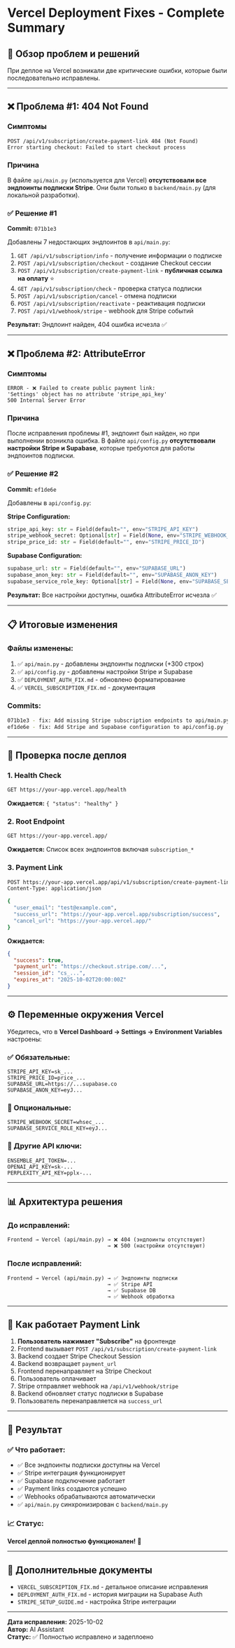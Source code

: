 # Vercel Deployment Fixes - Complete Summary

## 🎯 Обзор проблем и решений

При деплое на Vercel возникали две критические ошибки, которые были последовательно исправлены.

---

## ❌ Проблема #1: 404 Not Found

### Симптомы

```
POST /api/v1/subscription/create-payment-link 404 (Not Found)
Error starting checkout: Failed to start checkout process
```

### Причина

В файле `api/main.py` (используется для Vercel) **отсутствовали все эндпоинты подписки Stripe**. Они были только в `backend/main.py` (для локальной разработки).

### ✅ Решение #1

**Commit:** `071b1e3`

Добавлены 7 недостающих эндпоинтов в `api/main.py`:

1. `GET /api/v1/subscription/info` - получение информации о подписке
2. `POST /api/v1/subscription/checkout` - создание Checkout сессии
3. `POST /api/v1/subscription/create-payment-link` - **публичная ссылка на оплату** ⭐
4. `GET /api/v1/subscription/check` - проверка статуса подписки
5. `POST /api/v1/subscription/cancel` - отмена подписки
6. `POST /api/v1/subscription/reactivate` - реактивация подписки
7. `POST /api/v1/webhook/stripe` - webhook для Stripe событий

**Результат:** Эндпоинт найден, 404 ошибка исчезла ✅

---

## ❌ Проблема #2: AttributeError

### Симптомы

```
ERROR - ❌ Failed to create public payment link:
'Settings' object has no attribute 'stripe_api_key'
500 Internal Server Error
```

### Причина

После исправления проблемы #1, эндпоинт был найден, но при выполнении возникла ошибка. В файле `api/config.py` **отсутствовали настройки Stripe и Supabase**, которые требуются для работы эндпоинтов подписки.

### ✅ Решение #2

**Commit:** `ef1de6e`

Добавлены в `api/config.py`:

**Stripe Configuration:**

```python
stripe_api_key: str = Field(default="", env="STRIPE_API_KEY")
stripe_webhook_secret: Optional[str] = Field(None, env="STRIPE_WEBHOOK_SECRET")
stripe_price_id: str = Field(default="", env="STRIPE_PRICE_ID")
```

**Supabase Configuration:**

```python
supabase_url: str = Field(default="", env="SUPABASE_URL")
supabase_anon_key: str = Field(default="", env="SUPABASE_ANON_KEY")
supabase_service_role_key: Optional[str] = Field(None, env="SUPABASE_SERVICE_ROLE_KEY")
```

**Результат:** Все настройки доступны, ошибка AttributeError исчезла ✅

---

## 📋 Итоговые изменения

### Файлы изменены:

1. ✅ `api/main.py` - добавлены эндпоинты подписки (+300 строк)
2. ✅ `api/config.py` - добавлены настройки Stripe и Supabase
3. ✅ `DEPLOYMENT_AUTH_FIX.md` - обновлено форматирование
4. ✅ `VERCEL_SUBSCRIPTION_FIX.md` - документация

### Commits:

```bash
071b1e3 - fix: Add missing Stripe subscription endpoints to api/main.py
ef1de6e - fix: Add Stripe and Supabase configuration to api/config.py
```

---

## 🚀 Проверка после деплоя

### 1. Health Check

```bash
GET https://your-app.vercel.app/health
```

**Ожидается:** `{ "status": "healthy" }`

### 2. Root Endpoint

```bash
GET https://your-app.vercel.app/
```

**Ожидается:** Список всех эндпоинтов включая `subscription_*`

### 3. Payment Link

```bash
POST https://your-app.vercel.app/api/v1/subscription/create-payment-link
Content-Type: application/json

{
  "user_email": "test@example.com",
  "success_url": "https://your-app.vercel.app/subscription/success",
  "cancel_url": "https://your-app.vercel.app/"
}
```

**Ожидается:**

```json
{
  "success": true,
  "payment_url": "https://checkout.stripe.com/...",
  "session_id": "cs_...",
  "expires_at": "2025-10-02T20:00:00Z"
}
```

---

## ⚙️ Переменные окружения Vercel

Убедитесь, что в **Vercel Dashboard → Settings → Environment Variables** настроены:

### ✅ Обязательные:

```env
STRIPE_API_KEY=sk_...
STRIPE_PRICE_ID=price_...
SUPABASE_URL=https://...supabase.co
SUPABASE_ANON_KEY=eyJ...
```

### 📝 Опциональные:

```env
STRIPE_WEBHOOK_SECRET=whsec_...
SUPABASE_SERVICE_ROLE_KEY=eyJ...
```

### 🔑 Другие API ключи:

```env
ENSEMBLE_API_TOKEN=...
OPENAI_API_KEY=sk-...
PERPLEXITY_API_KEY=pplx-...
```

---

## 📊 Архитектура решения

### До исправлений:

```
Frontend → Vercel (api/main.py) → ❌ 404 (эндпоинты отсутствуют)
                                → ❌ 500 (настройки отсутствуют)
```

### После исправлений:

```
Frontend → Vercel (api/main.py) → ✅ Эндпоинты подписки
                                → ✅ Stripe API
                                → ✅ Supabase DB
                                → ✅ Webhook обработка
```

---

## 🔐 Как работает Payment Link

1. **Пользователь нажимает "Subscribe"** на фронтенде
2. Frontend вызывает `POST /api/v1/subscription/create-payment-link`
3. Backend создает Stripe Checkout Session
4. Backend возвращает `payment_url`
5. Frontend перенаправляет на Stripe Checkout
6. Пользователь оплачивает
7. Stripe отправляет webhook на `/api/v1/webhook/stripe`
8. Backend обновляет статус подписки в Supabase
9. Пользователь перенаправляется на `success_url`

---

## 🎉 Результат

### ✅ Что работает:

- ✅ Все эндпоинты подписки доступны на Vercel
- ✅ Stripe интеграция функционирует
- ✅ Supabase подключение работает
- ✅ Payment links создаются успешно
- ✅ Webhooks обрабатываются автоматически
- ✅ `api/main.py` синхронизирован с `backend/main.py`

### 📈 Статус:

**Vercel деплой полностью функционален!** 🚀

---

## 📝 Дополнительные документы

- `VERCEL_SUBSCRIPTION_FIX.md` - детальное описание исправления
- `DEPLOYMENT_AUTH_FIX.md` - история миграции на Supabase Auth
- `STRIPE_SETUP_GUIDE.md` - настройка Stripe интеграции

---

**Дата исправления:** 2025-10-02  
**Автор:** AI Assistant  
**Статус:** ✅ Полностью исправлено и задеплоено
